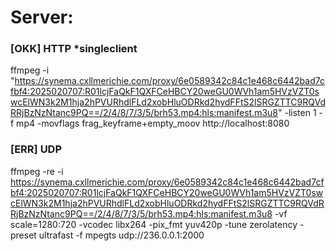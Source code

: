 # Server:
### [OKK] HTTP *singleclient
ffmpeg -i "https://synema.cxllmerichie.com/proxy/6e0589342c84c1e468c6442bad7cfbf4:2025020707:R01lcjFaQkF1QXFCeHBCY20weGU0WVh1am5HVzVZT0swcElWN3k2M1hja2hPVURhdlFLd2xobHluODRkd2hydFFtS2lSRGZTTC9RQVdRRjBzNzNtanc9PQ==/2/4/8/7/3/5/brh53.mp4:hls:manifest.m3u8" -listen 1 -f mp4 -movflags frag_keyframe+empty_moov http://localhost:8080

### [ERR] UDP
ffmpeg -re -i https://synema.cxllmerichie.com/proxy/6e0589342c84c1e468c6442bad7cfbf4:2025020707:R01lcjFaQkF1QXFCeHBCY20weGU0WVh1am5HVzVZT0swcElWN3k2M1hja2hPVURhdlFLd2xobHluODRkd2hydFFtS2lSRGZTTC9RQVdRRjBzNzNtanc9PQ==/2/4/8/7/3/5/brh53.mp4:hls:manifest.m3u8 -vf scale=1280:720 -vcodec libx264 -pix_fmt yuv420p -tune zerolatency -preset ultrafast -f mpegts udp://236.0.0.1:2000